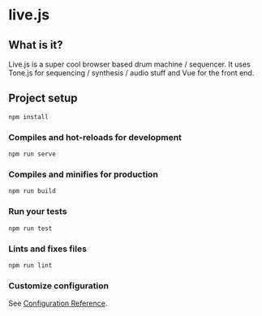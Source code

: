 # live.js

## What is it?
Live.js is a super cool browser based drum machine / sequencer. It uses Tone.js for sequencing / synthesis / audio stuff and Vue for the front end.

## Project setup
```
npm install
```

### Compiles and hot-reloads for development
```
npm run serve
```

### Compiles and minifies for production
```
npm run build
```

### Run your tests
```
npm run test
```

### Lints and fixes files
```
npm run lint
```

### Customize configuration
See [Configuration Reference](https://cli.vuejs.org/config/).

